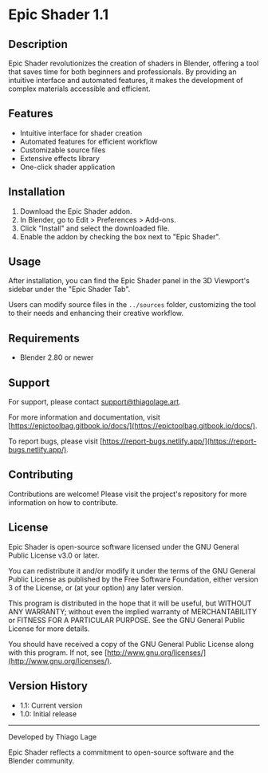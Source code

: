 # Epic Shader 1.1

## Description
Epic Shader revolutionizes the creation of shaders in Blender, offering a tool that saves time for both beginners and professionals. By providing an intuitive interface and automated features, it makes the development of complex materials accessible and efficient.

## Features
- Intuitive interface for shader creation
- Automated features for efficient workflow
- Customizable source files
- Extensive effects library
- One-click shader application

## Installation
1. Download the Epic Shader addon.
2. In Blender, go to Edit > Preferences > Add-ons.
3. Click "Install" and select the downloaded file.
4. Enable the addon by checking the box next to "Epic Shader".

## Usage
After installation, you can find the Epic Shader panel in the 3D Viewport's sidebar under the "Epic Shader Tab".

Users can modify source files in the `../sources` folder, customizing the tool to their needs and enhancing their creative workflow.

## Requirements
- Blender 2.80 or newer

## Support
For support, please contact support@thiagolage.art.

For more information and documentation, visit [https://epictoolbag.gitbook.io/docs/](https://epictoolbag.gitbook.io/docs/).

To report bugs, please visit [https://report-bugs.netlify.app/](https://report-bugs.netlify.app/).

## Contributing
Contributions are welcome! Please visit the project's repository for more information on how to contribute.

## License
Epic Shader is open-source software licensed under the GNU General Public License v3.0 or later.

You can redistribute it and/or modify it under the terms of the GNU General Public License as published by the Free Software Foundation, either version 3 of the License, or (at your option) any later version.

This program is distributed in the hope that it will be useful, but WITHOUT ANY WARRANTY; without even the implied warranty of MERCHANTABILITY or FITNESS FOR A PARTICULAR PURPOSE. See the GNU General Public License for more details.

You should have received a copy of the GNU General Public License along with this program. If not, see [http://www.gnu.org/licenses/](http://www.gnu.org/licenses/).

## Version History
- 1.1: Current version
- 1.0: Initial release

---

Developed by Thiago Lage

Epic Shader reflects a commitment to open-source software and the Blender community.